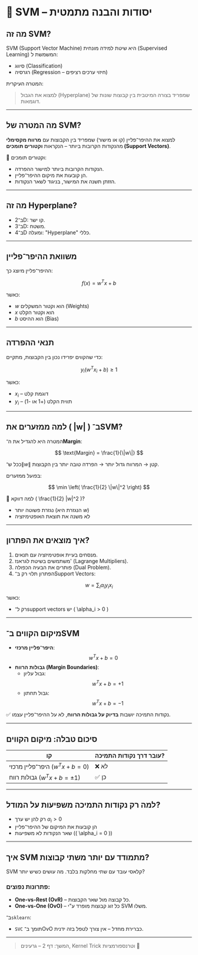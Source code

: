 # 🤖 SVM – יסודות והבנה מתמטית

## מה זה SVM?

SVM (Support Vector Machine) היא שיטת למידה מונחית (Supervised Learning) המשמשת ל:
- סיווג (Classification)
- רגרסיה (Regression – חיזוי ערכים רציפים)

המטרה העיקרית:
> למצוא את הגבול (Hyperplane) שמפריד בצורה המיטבית בין קבוצות שונות של דוגמאות.

---

## מה המטרה של SVM?

למצוא את ההיפר־פליין (קו או מישור) שמפריד בין הקבוצות עם **מרווח מקסימלי** מהנקודות הקרובות ביותר – הנקראות **וקטורים תומכים (Support Vectors)**.

📌 וקטורים תומכים:
- הנקודות הקרובות ביותר למישור ההפרדה.
- הן קובעות את מיקום ההיפר־פליין.
- הזזתן תשנה את המישור, בניגוד לשאר הנקודות.

---

## מה זה Hyperplane?

- ב־2D: קו ישר.
- ב־3D: משטח.
- ב־4D ומעלה: "Hyperplane" כללי.

---

## משוואת ההיפר־פליין

ההיפר־פליין מיוצג כך:

$$
f(x) = w^T x + b
$$

כאשר:
- $w$ הוא וקטור המשקלים (Weights)
- $x$ הוא וקטור הקלט
- $b$ הוא ההיסט (Bias)

---

## תנאי ההפרדה

כדי שהקווים יפרידו נכון בין הקבוצות, מתקיים:

$$
y_i (w^T x_i + b) \geq 1
$$

כאשר:
- $x_i$ – דוגמת קלט
- $y_i$ – תווית הקלט (+1 או -1)

---

## למה ממזערים את \( \|w\| \) ב־SVM?

המטרה היא להגדיל את ה־**Margin**:

$$
\text{Margin} = \frac{1}{\|w\|}
$$

ככל ש־$\|w\|$ קטן → המרווח גדול יותר → הפרדה טובה יותר בין הקבוצות.

בפועל ממזערים:

$$
\min \left( \frac{1}{2} \|w\|^2 \right)
$$

🔹 למה דווקא \( \frac{1}{2} \|w\|^2 \)?
- נגזרת פשוטה יותר (הנגזרת היא $w$)
- לא משנה את תוצאת האופטימיזציה

---

## איך מוצאים את הפתרון?

1. מנסחים בעיית אופטימיזציה עם תנאים.
2. משתמשים בשיטת לגראנז' (Lagrange Multipliers).
3. פותרים את הבעיה הכפולה (Dual Problem).
4. הפתרון תלוי רק ב־Support Vectors:

$$
w = \sum_i \alpha_i y_i x_i
$$

כאשר:
- רק ל־support vectors יש \( \alpha_i > 0 \)

---

## מיקום הקווים ב־SVM

- **היפר־פליין מרכזי**:
  $$w^T x + b = 0$$
- **גבולות הרווח (Margin Boundaries)**:
  - גבול עליון: $$w^T x + b = +1$$
  - גבול תחתון: $$w^T x + b = -1$$

✅ נקודות התמיכה יושבות **בדיוק על גבולות הרווח**, לא על ההיפר־פליין עצמו.

---

## סיכום טבלה: מיקום הקווים

| קו | עובר דרך נקודות התמיכה? |
|----|---------------------------|
| היפר־פליין מרכזי ($w^T x + b = 0$) | ❌ לא |
| גבולות רווח ($w^T x + b = \pm1$)   | ✅ כן |

---

## למה רק נקודות התמיכה משפיעות על המודל?

- רק להן יש ערך $\alpha_i > 0$
- הן קובעות את המיקום של ההיפר־פליין
- שאר הנקודות לא משפיעות (\( \alpha_i = 0 \))

---

## איך SVM מתמודד עם יותר משתי קבוצות?

SVM קלאסי עובד עם שתי מחלקות בלבד. מה עושים כשיש יותר?

### פתרונות נפוצים:
- **One-vs-Rest (OvR)** – כל קבוצה מול שאר הקבוצות.
- **One-vs-One (OvO)** – כל זוג קבוצות מופרד ע"י SVM משלו.

ב־`sklearn`:
- `SVC` תומך ב־OvO כברירת מחדל – אין צורך לטפל בזה ידנית.

---

> המשך: דף 2 – גרעינים, Kernel Trick וטרנספורמציות 🚀
